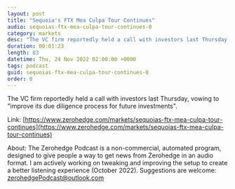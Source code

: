 ```yaml
---
layout: post
title: "Sequoia's FTX Mea Culpa Tour Continues"
audio: sequoias-ftx-mea-culpa-tour-continues-0
category: markets
desc: "The VC firm reportedly held a call with investors last Thursday, vowing to &quot;improve its due diligence process for future investments&quot;."
duration: 00:01:23
length: 83
datetime: Thu, 24 Nov 2022 02:00:00 +0000
tags: podcast
guid: sequoias-ftx-mea-culpa-tour-continues-0
order: 0
---
```

The VC firm reportedly held a call with investors last Thursday, vowing to &quot;improve its due diligence process for future investments&quot;.

Link: [https://www.zerohedge.com/markets/sequoias-ftx-mea-culpa-tour-continues](https://www.zerohedge.com/markets/sequoias-ftx-mea-culpa-tour-continues)

About: The Zerohedge Podcast is a non-commercial, automated program, designed to give people a way to get news from Zerohedge in an audio format.  I am actively working on tweaking and improving the setup to create a better listening experience (October 2022).  Suggestions are welcome: [zerohedgePodcast@outlook.com](mailto:zerohedgePodcast@outlook.com)